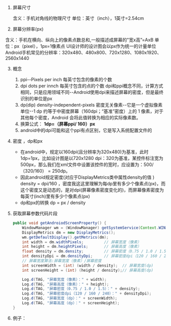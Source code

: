 1. 屏幕尺寸 

   含义：手机对角线的物理尺寸
   单位：英寸（inch），1英寸=2.54cm

2.  屏幕分辨率(px) 

   含义：手机在横向、纵向上的像素点数总和,一般描述成屏幕的"宽x高”=AxB
   单位：px（pixel），1px=1像素点
   UI设计师的设计图会以px作为统一的计量单位
   Android手机常见的分辨率：320x480、480x800、720x1280、1080x1920、2560x1440

3. 概念

   1. ppi--Pixels per inch 每英寸包含的像素的个数
   2. dpi dots per innch 每英寸包含的点的个数  dpi和ppi概念不同，计算方式相同，只是应用领域不同--Android使用dpi来描述屏幕的密度，但是最终识别的单位是px
   3. dp(dip) density-independent-pixels 密度无关像素--它是一个虚拟像素单位--1 dp 约等于中密度屏幕（160dpi；“基准”密度）上的 1 像素，对于其他每个密度，Android 会将此值转换为相应的实际像素数。
   4. 换算公式： **1dp=（屏幕ppi/ 160）px**
   5. android中的dpi可能和这个ppi有点区别，它是写入系统配置文件的

4. 密度 ，dp和px
   * 在android中，规定以160dpi(且分辨率为320x480)为基准，此时1dp=1px，比如设计图是以720x1280 dpi：320为基准，某控件标注宽为500px，那么我们在xml文件中设置该控件的宽时，应设置为：500/（320/160） = 250dp。
   * 因此android规定密度(对应于DisplayMetrics类中属性density的值 ) density = dpi/160 ，密度我这这里理解为每dp里有多少个像素点(px)，而这个密度又是动态的，是对dpi(屏幕像素密度变化的)，而屏幕像素密度为每英寸(inch)里有多少个像素点(px)
   * dp和px的转换 dp = px / density

5. 获取屏幕参数代码片段

   ```java
   public void getAndroiodScreenProperty() {
       WindowManager wm = (WindowManager) getSystemService(Context.WINDOW_SERVICE);
       DisplayMetrics dm = new DisplayMetrics();
       wm.getDefaultDisplay().getMetrics(dm);
       int width = dm.widthPixels;         // 屏幕宽度（像素）
       int height = dm.heightPixels;       // 屏幕高度（像素）
       float density = dm.density;         // 屏幕密度（0.75 / 1.0 / 1.5）
       int densityDpi = dm.densityDpi;     // 屏幕密度dpi（120 / 160 / 240）
       // 屏幕宽度算法:屏幕宽度（像素）/屏幕密度
       int screenWidth = (int) (width / density);  // 屏幕宽度(dp)
       int screenHeight = (int) (height / density);// 屏幕高度(dp)
   
       Log.d(TAG, "屏幕宽度（像素）：" + width);
       Log.d(TAG, "屏幕高度（像素）：" + height);
       Log.d(TAG, "屏幕密度（0.75 / 1.0 / 1.5）：" + density);
       Log.d(TAG, "屏幕密度dpi（120 / 160 / 240）：" + densityDpi);
       Log.d(TAG, "屏幕宽度（dp）：" + screenWidth);
       Log.d(TAG, "屏幕高度（dp）：" + screenHeight);
   }
   ```

   

6. 例子：

